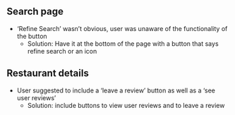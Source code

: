 ## Search page
* ‘Refine Search’ wasn’t obvious, user was unaware of the functionality of the button
  * Solution: Have it at the bottom of the page with a button that says refine search or an icon

## Restaurant details
* User suggested to include a ‘leave a review’ button as well as a ‘see user reviews’
  * Solution: include buttons to view user reviews and to leave a review

